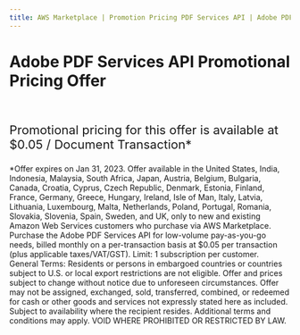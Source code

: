 ```yaml
---
title: AWS Marketplace | Promotion Pricing PDF Services API | Adobe PDF Services
---
```


# Adobe PDF Services API Promotional Pricing Offer

<br />
<p style="font-size:22px">Promotional pricing for this offer is available at $0.05 / Document Transaction*</p>

<p>*Offer expires on Jan 31, 2023. Offer available in the United States, India, Indonesia, Malaysia, South Africa, Japan, Austria, Belgium, Bulgaria, Canada, Croatia, Cyprus, Czech Republic, Denmark, Estonia, Finland, France, Germany, Greece, Hungary, Ireland, Isle of Man, Italy, Latvia, Lithuania, Luxembourg, Malta, Netherlands, Poland, Portugal, Romania, Slovakia, Slovenia, Spain, Sweden, and UK, only to new and existing Amazon Web Services customers who purchase via AWS Marketplace. Purchase the Adobe PDF Services API for low-volume pay-as-you-go needs, billed monthly on a per-transaction basis at $0.05 per transaction (plus applicable taxes/VAT/GST). Limit: 1 subscription per customer.
<br />General Terms: Residents or persons in embargoed countries or countries subject to U.S. or local export restrictions are not eligible. Offer and prices subject to change without notice due to unforeseen circumstances. Offer may not be assigned, exchanged, sold, transferred, combined, or redeemed for cash or other goods and services not expressly stated here as included. Subject to availability where the recipient resides. Additional terms and conditions may apply. VOID WHERE PROHIBITED OR RESTRICTED BY LAW.
</p>
